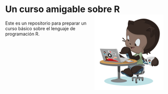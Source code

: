 # Un curso amigable sobre R <img src="https://raw.githubusercontent.com/Leo4Luffy/Un_curso_amigable_sobre_R/master/images/Mi_practica-octocat.png" align="right" width="220" height="240" />

Este es un repositorio para preparar un curso básico sobre el lenguaje de programación R. <!--Puedes disfrutar de él dandole clic <a href="https://jorge-leonardo-lopez-martinez.shinyapps.io/Curso_R_amigable/">aquí</a>.-->
